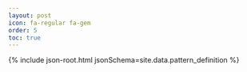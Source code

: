 ```yaml
---
layout: post
icon: fa-regular fa-gem
order: 5
toc: true
---
```


{% include json-root.html jsonSchema=site.data.pattern_definition %}

<!-- buffer for the TOC -->
<div style="height: 800px"></div>




